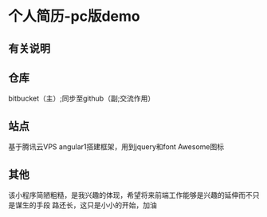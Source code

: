 个人简历-pc版demo
===================================

有关说明
-----------------------------------
##  仓库
bitbucket（主）;同步至github（副;交流作用）
##  站点
基于腾讯云VPS
angular1搭建框架，用到jquery和font Awesome图标

其他
-----------------------------------
该小程序简陋粗糙，是我兴趣的体现，希望将来前端工作能够是兴趣的延伸而不只是谋生的手段
路还长，这只是小小的开始，加油


